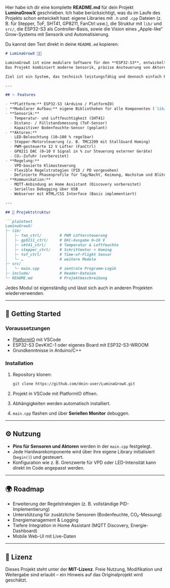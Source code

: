 Hier habe ich dir eine komplette **README.md** für dein Projekt **LuminaGrowX** geschrieben.
Ich habe berücksichtigt, was du im Laufe des Projekts schon entwickelt hast: eigene Libraries mit `.h` und `.cpp` Dateien (z. B. für Stepper, ToF, SHT41, GP8211, FanCtrl usw.), die Struktur mit `lib/` und `src/`, die ESP32-S3 als Controller-Basis, sowie die Vision eines „Apple-like“ Grow-Systems mit Sensorik und Automatisierung.

Du kannst den Text direkt in deine `README.md` kopieren:

````markdown
# LuminaGrowX 🌱✨

LuminaGrowX ist eine modulare Software für den **ESP32-S3**, entwickelt als Herzstück eines vollautomatischen Grow-Systems – von der Anzucht bis zur Blüte.  
Das Projekt kombiniert moderne Sensorik, präzise Ansteuerung von Aktoren und eine flexible Architektur auf Basis eigener C++-Bibliotheken (`.h` / `.cpp`).  

Ziel ist ein System, das technisch leistungsfähig und dennoch einfach bedienbar ist – inspiriert vom klaren „Apple-like“ Design.

---

## ✨ Features

- **Plattform:** ESP32-S3 (Arduino / PlatformIO)
- **Modularer Aufbau:** eigene Bibliotheken für alle Komponenten (`lib/` + `src/`)
- **Sensorik:**  
  - Temperatur- und Luftfeuchtigkeit (SHT41)  
  - Distanz- / Füllstandsmessung (ToF-Sensor)  
  - Kapazitiver Bodenfeuchte-Sensor (geplant)  
- **Aktoren:**  
  - LED-Beleuchtung (10–100 % regelbar)  
  - Stepper-Motorsteuerung (z. B. TMC2209 mit StallGuard Homing)  
  - PWM-gesteuerte 12 V Lüfter (FanCtrl)  
  - GP8211 DAC (0–10 V Signal in % zur Steuerung externer Geräte)  
  - CO₂-Zufuhr (vorbereitet)  
- **Regelung:**  
  - VPD-basierte Klimasteuerung  
  - Flexible Regelstrategien (PID / PD vorgesehen)  
  - Definierte Phasenprofile für Tag/Nacht, Keimung, Wachstum und Blüte  
- **Kommunikation:**  
  - MQTT-Anbindung an Home Assistant (Discovery vorbereitet)  
  - Serielles Debugging über USB  
  - Webserver mit HTML/CSS Interface (Basis implementiert)  

---

## 📂 Projektstruktur

```plaintext
LuminaGrowX/
├─ lib/
│   ├─ fan_ctrl/        # PWM Lüftersteuerung
│   ├─ gp8211_ctrl/     # DAC-Ausgabe 0–10 V
│   ├─ sht41_ctrl/      # Temperatur & Luftfeuchte
│   ├─ stepper_ctrl/    # Schrittmotor + Homing
│   ├─ tof_ctrl/        # Time-of-Flight Sensor
│   └─ …                # weitere Module
├─ src/
│   └─ main.cpp         # zentrale Programm-Logik
├─ include/             # Header-Dateien
└─ README.md            # Projektbeschreibung
````

Jedes Modul ist eigenständig und lässt sich auch in anderen Projekten wiederverwenden.

---

## 🚀 Getting Started

### Voraussetzungen

* [PlatformIO](https://platformio.org/) mit VSCode
* ESP32-S3 DevKitC-1 oder eigenes Board mit ESP32-S3-WROOM
* Grundkenntnisse in Arduino/C++

### Installation

1. Repository klonen:

   ```bash
   git clone https://github.com/dein-user/LuminaGrowX.git
   ```
2. Projekt in VSCode mit PlatformIO öffnen.
3. Abhängigkeiten werden automatisch installiert.
4. `main.cpp` flashen und über **Seriellen Monitor** debuggen.

---

## ⚙️ Nutzung

* **Pins für Sensoren und Aktoren** werden in der `main.cpp` festgelegt.
* Jede Hardwarekomponente wird über ihre eigene Library initialisiert (`begin()`) und gesteuert.
* Konfiguration wie z. B. Grenzwerte für VPD oder LED-Intensität kann direkt im Code angepasst werden.

---

## 🌍 Roadmap

* Erweiterung der Regelstrategien (z. B. vollständige PID-Implementierung)
* Unterstützung für zusätzliche Sensoren (Bodenfeuchte, CO₂-Messung)
* Energiemanagement & Logging
* Tiefere Integration in Home Assistant (MQTT Discovery, Energie-Dashboard)
* Mobile Web-UI mit Live-Daten

---

## 📜 Lizenz

Dieses Projekt steht unter der **MIT-Lizenz**.
Freie Nutzung, Modifikation und Weitergabe sind erlaubt – ein Hinweis auf das Originalprojekt wird geschätzt.